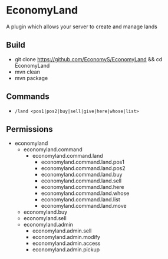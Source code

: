# EconomyLand
A plugin which allows your server to create and manage lands

## Build
- git clone https://github.com/EconomyS/EconomyLand && cd EconomyLand
- mvn clean
- mvn package

## Commands
- `/land <pos1|pos2|buy|sell|give|here|whose|list>`

## Permissions
- economyland
	- economyland.command
		- economyland.command.land
			- economyland.command.land.pos1
			- economyland.command.land.pos2
			- economyland.command.land.buy
			- economyland.command.land.sell
			- economyland.command.land.here
			- economyland.command.land.whose
			- economyland.command.land.list
			- economyland.command.land.move
	- economyland.buy
	- economyland.sell
	- economyland.admin
		- economyland.admin.sell
		- economyland.admin.modify
		- economyland.admin.access
		- economyland.admin.pickup
